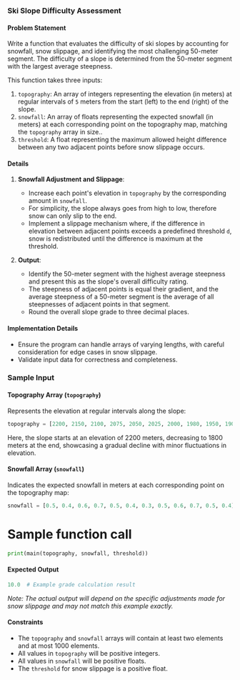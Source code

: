 ### Ski Slope Difficulty Assessment

#### Problem Statement
Write a function that evaluates the difficulty of ski slopes by accounting for snowfall, snow slippage, and identifying the most challenging 50-meter segment. The difficulty of a slope is determined from the 50-meter segment with the largest average steepness.

This function takes three inputs:
1. `topography`: An array of integers representing the elevation (in meters) at regular intervals of `5` meters from the start (left) to the end (right) of the slope.
2. `snowfall`: An array of floats representing the expected snowfall (in meters) at each corresponding point on the topography map, matching the `topography` array in size..
3. `threshold`: A float representing the maximum allowed height difference between any two adjacent points before snow slippage occurs.

#### Details
1. **Snowfall Adjustment and Slippage**:
   - Increase each point's elevation in `topography` by the corresponding amount in `snowfall`.
   - For simplicity, the slope always goes from high to low, therefore snow can only slip to the end.
   - Implement a slippage mechanism where, if the difference in elevation between adjacent points exceeds a predefined threshold `d`, snow is redistributed until the difference is maximum at the threshold.

2. **Output**:
   - Identify the 50-meter segment with the highest average steepness and present this as the slope's overall difficulty rating.
   - The steepness of adjacent points is equal their gradient, and the average steepness of a 50-meter segment is the average of all steepnesses of adjacent points in that segment.
   - Round the overall slope grade to three decimal places.

#### Implementation Details
- Ensure the program can handle arrays of varying lengths, with careful consideration for edge cases in snow slippage.
- Validate input data for correctness and completeness.
<!-- 
#### Evaluation Criteria
- **Accuracy**: The program correctly accounts for snowfall and slippage and calculates the difficulty rating based on the hardest 50-meter segment.
- **Efficiency**: The implementation efficiently processes the input data, especially for larger arrays.
- **Robustness**: The program handles edge cases gracefully, including slopes with uniform elevation or extreme variations. -->


### Sample Input

#### Topography Array (`topography`)
Represents the elevation at regular intervals along the slope:

```python
topography = [2200, 2150, 2100, 2075, 2050, 2025, 2000, 1980, 1950, 1900, 1850, 1800]
```

Here, the slope starts at an elevation of 2200 meters, decreasing to 1800 meters at the end, showcasing a gradual decline with minor fluctuations in elevation.

#### Snowfall Array (`snowfall`)
Indicates the expected snowfall in meters at each corresponding point on the topography map:

```python
snowfall = [0.5, 0.4, 0.6, 0.7, 0.5, 0.4, 0.3, 0.5, 0.6, 0.7, 0.5, 0.4]
```


<!-- 
The function should:
- **Adjust for Snowfall**: Increase the elevation at each point according to the corresponding snowfall amount.
- **Handle Snow Slippage**: If the difference in snow-adjusted height between any two adjacent points exceeds the `threshold`, redistribute snow between these points until no difference exceeds the threshold.
- **Calculate Grade**: After adjusting for snowfall and slippage, calculate the overall grade of the slope. -->
<!-- 
#### Example
```python
topography = [2000, 1950, 1900, 1850, 1800]
snowfall = [0.5, 0.7, 0.4, 0.6, 0.3]
threshold = 0.5 -->

# Sample function call
```python
print(main(topography, snowfall, threshold))
```

#### Expected Output
```python
10.0  # Example grade calculation result
```
*Note: The actual output will depend on the specific adjustments made for snow slippage and may not match this example exactly.*

#### Constraints
- The `topography` and `snowfall` arrays will contain at least two elements and at most 1000 elements.
- All values in `topography` will be positive integers.
- All values in `snowfall` will be positive floats.
- The `threshold` for snow slippage is a positive float.